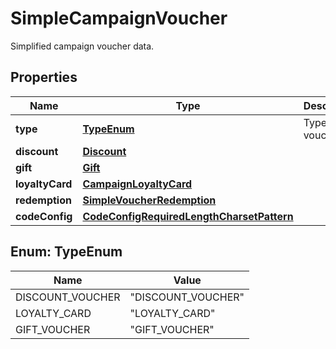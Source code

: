 

# SimpleCampaignVoucher

Simplified campaign voucher data.

## Properties

| Name | Type | Description | Notes |
|------------ | ------------- | ------------- | -------------|
|**type** | [**TypeEnum**](#TypeEnum) | Type of the voucher. |  |
|**discount** | [**Discount**](Discount.md) |  |  [optional] |
|**gift** | [**Gift**](Gift.md) |  |  [optional] |
|**loyaltyCard** | [**CampaignLoyaltyCard**](CampaignLoyaltyCard.md) |  |  [optional] |
|**redemption** | [**SimpleVoucherRedemption**](SimpleVoucherRedemption.md) |  |  |
|**codeConfig** | [**CodeConfigRequiredLengthCharsetPattern**](CodeConfigRequiredLengthCharsetPattern.md) |  |  |



## Enum: TypeEnum

| Name | Value |
|---- | -----|
| DISCOUNT_VOUCHER | &quot;DISCOUNT_VOUCHER&quot; |
| LOYALTY_CARD | &quot;LOYALTY_CARD&quot; |
| GIFT_VOUCHER | &quot;GIFT_VOUCHER&quot; |



